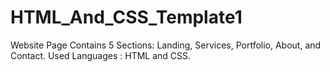 # HTML_And_CSS_Template1
Website Page Contains 5 Sections: Landing, Services, Portfolio, About, and Contact.
Used Languages : HTML and CSS.
